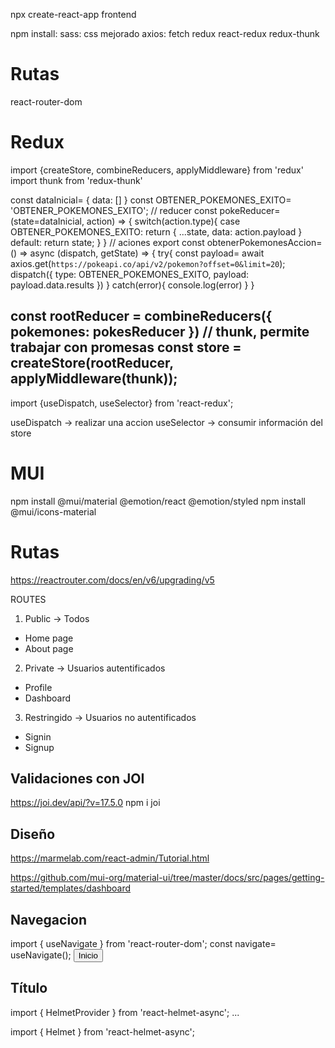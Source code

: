 
npx create-react-app frontend

npm install:
  sass: css mejorado
  axios: fetch
  redux
  react-redux
  redux-thunk

# Rutas
  react-router-dom

# Redux
import {createStore, combineReducers, applyMiddleware} from 'redux'
import thunk from 'redux-thunk'

const dataInicial= {
  data: []
}
const OBTENER_POKEMONES_EXITO= 'OBTENER_POKEMONES_EXITO';
// reducer
const pokeReducer= (state=dataInicial, action) => {
  switch(action.type){
    case OBTENER_POKEMONES_EXITO:
      return {
        ...state,
        data: action.payload
      }
    default:
      return state;
  }
}
// aciones
export const obtenerPokemonesAccion= () => async (dispatch, getState) => {
  try{
    const payload= await axios.get(`https://pokeapi.co/api/v2/pokemon?offset=0&limit=20`);
    dispatch({
      type: OBTENER_POKEMONES_EXITO,
      payload: payload.data.results
    })
  } catch(error){
    console.log(error)
  }
}

const rootReducer = combineReducers({
    pokemones: pokesReducer
})
// thunk, permite trabajar con promesas
const store = createStore(rootReducer, applyMiddleware(thunk));
-------------------
import {useDispatch, useSelector} from 'react-redux';

useDispatch -> realizar una accion
useSelector -> consumir información del store

# MUI
npm install @mui/material @emotion/react @emotion/styled
npm install @mui/icons-material
<link rel="stylesheet" href="https://fonts.googleapis.com/css?family=Roboto:300,400,500,700&display=swap"/>

# Rutas
https://reactrouter.com/docs/en/v6/upgrading/v5

ROUTES

1. Public -> Todos
  - Home page
  - About page
2. Private -> Usuarios autentificados
  - Profile
  - Dashboard
3. Restringido -> Usuarios no autentificados
  - Signin
  - Signup


## Validaciones con JOI
https://joi.dev/api/?v=17.5.0
npm i joi

## Diseño
https://marmelab.com/react-admin/Tutorial.html

https://github.com/mui-org/material-ui/tree/master/docs/src/pages/getting-started/templates/dashboard

## Navegacion
import { useNavigate } from 'react-router-dom';
const navigate= useNavigate();
<Button variant="text" onClick={click}>Inicio</Button>  

## Título
import { HelmetProvider } from 'react-helmet-async';
<HelmetProvider>...</HelmetProvider>

import { Helmet } from 'react-helmet-async';
<Helmet>
  <title>{title}</title>
</Helmet>
